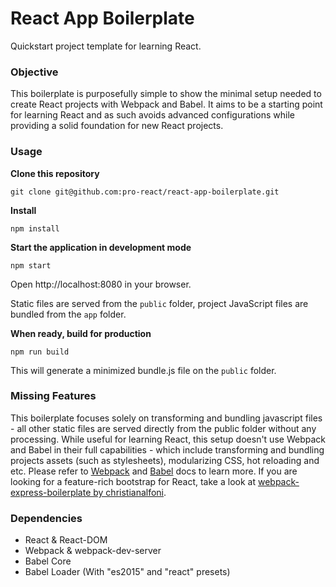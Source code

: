 React App Boilerplate
=====================

Quickstart project template for learning React.

### Objective

This boilerplate is purposefully simple to show the minimal setup needed to create React projects with Webpack and Babel. It aims to be a starting point for learning React and as such avoids advanced configurations while providing a solid foundation for new React projects.

### Usage
**Clone this repository**
```
git clone git@github.com:pro-react/react-app-boilerplate.git
```

**Install**
```
npm install
```

**Start the application in development mode**
```
npm start
```

Open http://localhost:8080 in your browser.

Static files are served from the `public` folder, project JavaScript files are bundled from the `app` folder.

**When ready, build for production**
```
npm run build
```

This will generate a minimized bundle.js file on the `public` folder.


### Missing Features

This boilerplate focuses solely on transforming and bundling javascript files - all other static files are served directly from the public folder without any processing. While useful for learning React, this setup doesn't use Webpack and Babel in their full capabilities - which include transforming and bundling projects assets (such as stylesheets), modularizing CSS, hot reloading and etc. Please refer to [Webpack](//webpack.github.io) and [Babel](//babeljs.io) docs to learn more. If you are looking for a feature-rich bootstrap for React, take a look at [webpack-express-boilerplate by christianalfoni](//github.com/christianalfoni/webpack-express-boilerplate).


### Dependencies

* React & React-DOM
* Webpack & webpack-dev-server
* Babel Core
* Babel Loader (With "es2015" and "react" presets)
